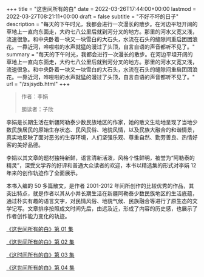 +++
title = "这世间所有的白"
date = 2022-03-26T17:44:00+00:00
lastmod = 2022-03-27T08:21:11+00:00
draft = false
subtitle = "不好不坏的日子"
description = "每天的下午时光，我都会进行一次漫长的散步。在河边平坦开阔的草地上一直向东面走，大约七八公里后就到河分叉的地方。那里的河水又宽又浅，流速很急。和中央卧着一块又一块雪白的大石头，水流在石头的缝隙间重启团团浪花。一靠近河，哗啦啦的水声就猛的漫过了头顶，自言自语的声音都听不见了。"
summary = "每天的下午时光，我都会进行一次漫长的散步。在河边平坦开阔的草地上一直向东面走，大约七八公里后就到河分叉的地方。那里的河水又宽又浅，流速很急。和中央卧着一块又一块雪白的大石头，水流在石头的缝隙间重启团团浪花。一靠近河，哗啦啦的水声就猛的漫过了头顶，自言自语的声音都听不见了。"
url = "/zsjsydb.html"
+++

> 作者：李娟
>
> 朗读者：子欣

李娟是长期生活在新疆阿勒泰少数民族地区的作家，她的散文生动地呈现了当地少数民族居民的原始生存状态、民风民俗、地貌风情，以及民族大融合的和谐情景，真实地反映了面对恶劣的生存环境，人们坚强乐观、尊重自然、勤劳善良、热情好客的美好品德。

李娟以其文章的题材独特新鲜，语言清新活泼，风格个性鲜明，被誉为“阿勒泰的精灵”，深受文学界的好评和普通大众读者的欢迎，本书以精选集的形式对李娟 12 年来的创作轨迹作了全面展示。

本书入编的 50 多篇散文，是作者 2001-2012 年间所创作的比较优秀的作品，其突出特点，就是作者以其从小并长期生活在新疆阿勒泰少数民族地区的生活底蕴，通过朴实有趣的语言文字，对民情风俗、地貌气候、民族融合等进行了原生态的文学记写。文章排序按照成文时间先后，由远及近，形成了内容的历史感，也展示了作者创作能力变化的轨迹。

[《这世间所有的白》第 01 集](./zsjsydb-1.html)

[《这世间所有的白》第 02 集](./zsjsydb-2.html)

[《这时间所有的白》第 03 集](./zsjsydb-3.html)

[《这世间所有的白》第 04 集](./zsjsydb-4.html)